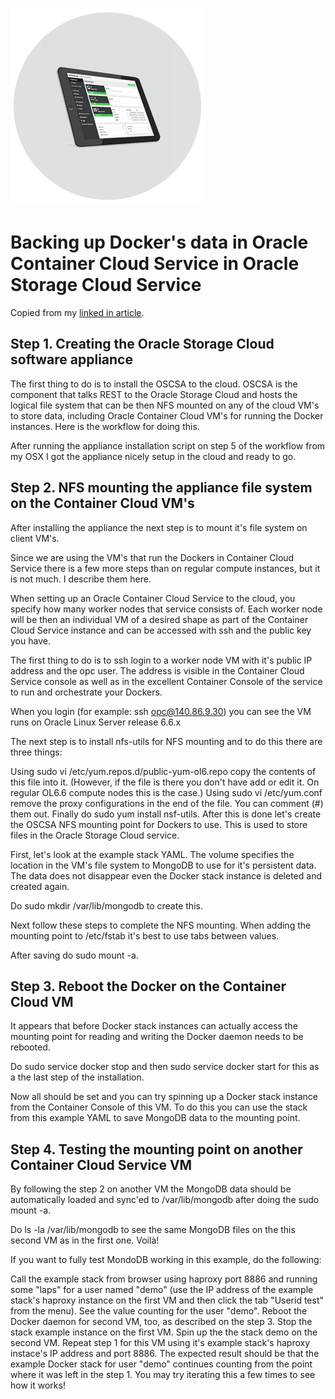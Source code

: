 ![Logo](logo.png)

# Backing up Docker's data in Oracle Container Cloud Service in Oracle Storage Cloud Service

Copied from my <a href="https://www.linkedin.com/pulse/test-mika-rinne">linked in article</a>.

## Step 1. Creating the Oracle Storage Cloud software appliance

The first thing to do is to install the OSCSA to the cloud. OSCSA is the component that talks REST to the Oracle Storage Cloud and hosts the logical file system that can be then NFS mounted on any of the cloud VM's to store data, including Oracle Container Cloud VM's for running the Docker instances. Here is the workflow for doing this.

After running the appliance installation script on step 5 of the workflow from my OSX I got the appliance nicely setup in the cloud and ready to go.

## Step 2. NFS mounting the appliance file system on the Container Cloud VM's

After installing the appliance the next step is to mount it's file system on client VM's.

Since we are using the VM's that run the Dockers in Container Cloud Service there is a few more steps than on regular compute instances, but it is not much. I describe them here.

When setting up an Oracle Container Cloud Service to the cloud, you specify how many worker nodes that service consists of. Each worker node will be then an individual VM of a desired shape as part of the Container Cloud Service instance and can be accessed with ssh and the public key you have.

The first thing to do is to ssh login to a worker node VM with it's public IP address and the opc user. The address is visible in the Container Cloud Service console as well as in the excellent Container Console of the service to run and orchestrate your Dockers.

When you login (for example: ssh opc@140.86.9.30) you can see the VM runs on Oracle Linux Server release 6.6.x

The next step is to install nfs-utils for NFS mounting and to do this there are three things:

Using sudo vi /etc/yum.repos.d/public-yum-ol6.repo copy the contents of this file into it. (However, if the file is there you don't have add or edit it. On regular OL6.6 compute nodes this is the case.)
Using sudo vi /etc/yum.conf remove the proxy configurations in the end of the file. You can comment (#) them out.
Finally do sudo yum install nsf-utils.
After this is done let's create the OSCSA NFS mounting point for Dockers to use. This is used to store files in the Oracle Storage Cloud service.

First, let's look at the example stack YAML. The volume specifies the location in the VM's file system to MongoDB to use for it's persistent data. The data does not disappear even the Docker stack instance is deleted and created again.

Do sudo mkdir /var/lib/mongodb to create this.

Next follow these steps to complete the NFS mounting. When adding the mounting point to /etc/fstab it's best to use tabs between values.

After saving do sudo mount -a.

## Step 3. Reboot the Docker on the Container Cloud VM

It appears that before Docker stack instances can actually access the mounting point for reading and writing the Docker daemon needs to be rebooted.

Do sudo service docker stop and then sudo service docker start for this as a the last step of the installation.

Now all should be set and you can try spinning up a Docker stack instance from the Container Console of this VM. To do this you can use the stack from this example YAML to save MongoDB data to the mounting point.

## Step 4. Testing the mounting point on another Container Cloud Service VM

By following the step 2 on another VM the MongoDB data should be automatically loaded and sync'ed to /var/lib/mongodb after doing the sudo mount -a. 

Do ls -la /var/lib/mongodb to see the same MongoDB files on the this second VM as in the first one. Voilà!

If you want to fully test MondoDB working in this example, do the following:

Call the example stack from browser using haproxy port 8886 and running some "laps" for a user named "demo" (use the IP address of the example stack's haproxy instance on the first VM and then click the tab "Userid test" from the menu). See the value counting for the user "demo".
Reboot the Docker daemon for second VM, too, as described on the step 3.
Stop the stack example instance on the first VM.
Spin up the the stack demo on the second VM. Repeat step 1 for this VM using it's example stack's haproxy instace's IP address and port 8886. The expected result should be that the example Docker stack for user "demo" continues counting from the point where it was left in the step 1.
You may try iterating this a few times to see how it works!
